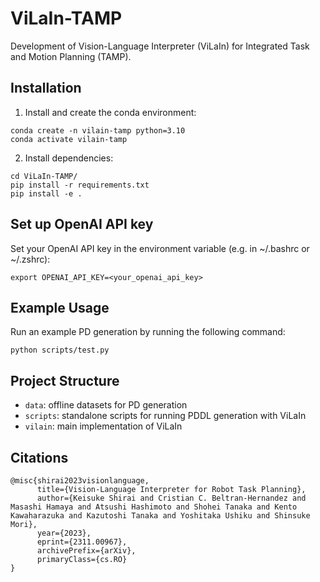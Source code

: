# ViLaIn-TAMP
Development of Vision-Language Interpreter (ViLaIn) for Integrated Task and Motion Planning (TAMP).

## Installation
1. Install and create the conda environment:
```
conda create -n vilain-tamp python=3.10
conda activate vilain-tamp
```

2. Install dependencies:
```
cd ViLaIn-TAMP/
pip install -r requirements.txt
pip install -e .
```

## Set up OpenAI API key
Set your OpenAI API key in the environment variable (e.g. in ~/.bashrc or ~/.zshrc):
```
export OPENAI_API_KEY=<your_openai_api_key>
```

## Example Usage
Run an example PD generation by running the following command:
```
python scripts/test.py
```

## Project Structure

- `data`: offline datasets for PD generation
- `scripts`: standalone scripts for running PDDL generation with ViLaIn
- `vilain`: main implementation of ViLaIn



## Citations
```
@misc{shirai2023visionlanguage,
      title={Vision-Language Interpreter for Robot Task Planning}, 
      author={Keisuke Shirai and Cristian C. Beltran-Hernandez and Masashi Hamaya and Atsushi Hashimoto and Shohei Tanaka and Kento Kawaharazuka and Kazutoshi Tanaka and Yoshitaka Ushiku and Shinsuke Mori},
      year={2023},
      eprint={2311.00967},
      archivePrefix={arXiv},
      primaryClass={cs.RO}
}
```
